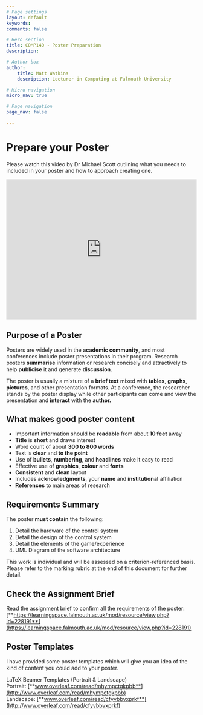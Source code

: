 ```yaml
---
# Page settings
layout: default
keywords:
comments: false

# Hero section
title: COMP140 - Poster Preparation
description: 

# Author box
author:
    title: Matt Watkins
    description: Lecturer in Computing at Falmouth University

# Micro navigation
micro_nav: true

# Page navigation
page_nav: false

---
```


# Prepare your Poster


Please watch this video by Dr Michael Scott outlining what you needs to included in your poster and how to approach creating one.

<iframe width="100%" height="370" src="https://web.microsoftstream.com/embed/video/81855ba3-1807-4516-bd53-f30b79cb4f3a?autoplay=false&showinfo=true" allowfullscreen style="border:none;"></iframe>

## Purpose of a Poster

Posters are widely used in the **academic community**, and most conferences include poster presentations in their program. Research posters **summarise** information or research concisely and attractively to help **publicise** it and generate **discussion**.

The poster is usually a mixture of a **brief text** mixed with **tables**, **graphs**, **pictures**, and other presentation formats. At a conference, the researcher stands by the poster display while other participants can come and view the presentation and **interact** with the **author.**

## What makes good poster content

-   Important information should be **readable** from about **10 feet** away
-   **Title** is **short** and draws interest
-   Word count of about **300 to 800 words**
-   Text is **clear** and **to the point**
-   Use of **bullets**, **numbering**, and **headlines** make it easy to read
-   Effective use of **graphics**, **colour** and **fonts**
-   **Consistent** and **clean** layout
-   Includes **acknowledgments**, your **name** and **institutional** affiliation
-   **References** to main areas of research

## Requirements Summary

The poster **must contain** the following:

 1. Detail the hardware of the control system
 2. Detail the design of the control system
 3. Detail the elements of the game/experience
 4. UML Diagram of the software architecture 

This work is individual and will be assessed on a criterion-referenced basis. Please refer to the marking rubric at the end of this document for further detail.

## Check the Assignment Brief

Read the assignment brief to confirm all the requirements of the poster:\
[**https://learningspace.falmouth.ac.uk/mod/resource/view.php?id=228191**](https://learningspace.falmouth.ac.uk/mod/resource/view.php?id=228191)

## Poster Templates

I have provided some poster templates which will give you an idea of the kind of content you could add to your poster.

LaTeX Beamer Templates (Portrait & Landscape)  
 Portrait: [**www.overleaf.com/read/mhympctgkpbb**](http://www.overleaf.com/read/mhympctgkpbb)  
Landscape: [**www.overleaf.com/read/cfyvbbvxprkf**](http://www.overleaf.com/read/cfyvbbvxprkf)
<!--stackedit_data:
eyJoaXN0b3J5IjpbMTQ1NzIyODYwNiwtNzE1OTQyNjg3LC03Nj
QyMDg0ODYsODA2MTMyMzE4LDczMDk5ODExNl19
-->